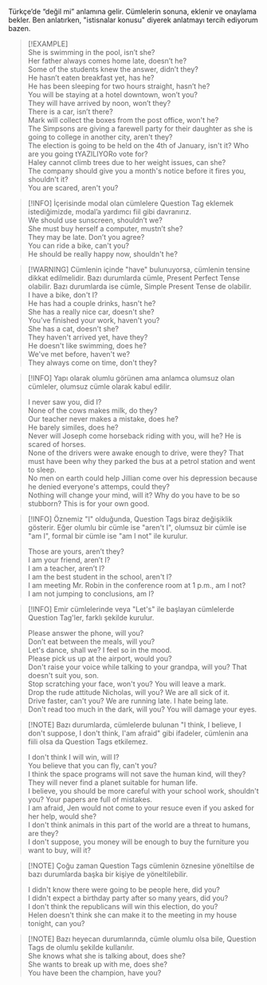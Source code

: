 Türkçe’de “değil mi” anlamına gelir. Cümlelerin sonuna, eklenir ve onaylama bekler. Ben anlatırken, "istisnalar konusu" diyerek anlatmayı tercih ediyorum bazen.  

> [!EXAMPLE]  
> She is swimming in the pool, isn’t she?  
> Her father always comes home late, doesn’t he?  
> Some of the students knew the answer, didn’t they?  
> He hasn’t eaten breakfast yet, has he?  
> He has been sleeping for two hours straight, hasn’t he?  
> You will be staying at a hotel downtown, won’t you?  
> They will have arrived by noon, won’t they?  
> There is a car, isn’t there?  
> Mark will collect the boxes from the post office, won't he?  
> The Simpsons are giving a farewell party for their daughter as she is going to college in another city, aren't they?  
> The election is going to be held on the 4th of January, isn't it? Who are you going tYAZILIYORo vote for?  
> Haley cannot climb trees due to her weight issues, can she?  
> The company should give you a month's notice before it fires you, shouldn't it?  
> You are scared, aren't you?  

> [!INFO] İçerisinde modal olan cümlelere Question Tag eklemek istediğimizde, modal’a yardımcı fiil gibi davranırız.  
> We should use sunscreen, shouldn’t we?  
> She must buy herself a computer, mustn’t she?  
> They may be late. Don’t you agree?  
> You can ride a bike, can't you?  
> He should be really happy now, shouldn't he?  

> [!WARNING]  Cümlenin içinde "have" bulunuyorsa, cümlenin tensine dikkat edilmelidir. Bazı durumlarda cümle, Present Perfect Tense olabilir. Bazı durumlarda ise cümle, Simple Present Tense de olabilir.  
> I have a bike, don't I?  
> He has had a couple drinks, hasn't he?  
> She has a really nice car, doesn't she?  
> You've finished your work, haven't you?  
> She has a cat, doesn't she?  
> They haven't arrived yet, have they?  
> He doesn't like swimming, does he?  
> We've met before, haven't we?  
> They always come on time, don't they?  

> [!INFO] Yapı olarak olumlu görünen ama anlamca olumsuz olan cümleler, olumsuz cümle olarak kabul edilir.  
>  
> I never saw you, did I?  
> None of the cows makes milk, do they?  
> Our teacher never makes a mistake, does he?  
> He barely similes, does he?  
> Never will Joseph come horseback riding with you, will he? He is scared of horses.  
> None of the drivers were awake enough to drive, were they? That must have been why they parked the bus at a petrol station and went to sleep.  
> No men on earth could help Jillian come over his depression because he denied everyone's attemps, could they?  
> Nothing will change your mind, will it? Why do you have to be so stubborn? This is for your own good.  

> [!INFO] Öznemiz "I" olduğunda, Question Tags biraz değişiklik gösterir. Eğer olumlu bir cümle ise "aren't I", olumsuz bir cümle ise "am I", formal bir cümle ise "am I not" ile kurulur.  
>  
> Those are yours, aren’t they?  
> I am your friend, aren’t I?  
> I am a teacher, aren’t I?  
> I am the best student in the school, aren't I?  
> I am meeting Mr. Robin in the conference room at 1 p.m., am I not?  
> I am not jumping to conclusions, am I?  

> [!INFO] Emir cümlelerinde veya "Let's" ile başlayan cümlelerde Question Tag'ler, farklı şekilde kurulur.  
>  
> Please answer the phone, will you?  
> Don’t eat between the meals, will you?  
> Let's dance, shall we? I feel so in the mood.  
> Please pick us up at the airport, would you?  
> Don't raise your voice while talking to your grandpa, will you? That doesn't suit you, son.  
> Stop scratching your face, won't you? You will leave a mark.  
> Drop the rude attitude Nicholas, will you? We are all sick of it.  
> Drive faster, can't you? We are running late. I hate being late.  
> Don't read too much in the dark, will you? You will damage your eyes.  

> [!NOTE] Bazı durumlarda, cümlelerde bulunan "I think, I believe, I don't suppose, I don't think, I'am afraid" gibi ifadeler, cümlenin ana fiili olsa da Question Tags etkilemez.  
>  
> I don't think I will win, will I?  
> You believe that you can fly, can't you?  
> I think the space programs will not save the human kind, will they? They will never find a planet suitable for human life.  
> I believe, you should be more careful with your school work, shouldn't you? Your papers are full of mistakes.  
> I am afraid, Jen would not come to your resuce even if you asked for her help, would she?  
> I don't think animals in this part of the world are a threat to humans, are they?  
> I don't suppose, you money will be enough to buy the furniture you want to buy, will it?  

> [!NOTE] Çoğu zaman Question Tags cümlenin öznesine yöneltilse de bazı durumlarda başka bir kişiye de yöneltilebilir.  
>  
> I didn't know there were going to be people here, did you?  
> I didn't expect a birthday party after so many years, did you?  
> I don't think the republicans will win this election, do you?  
> Helen doesn't think she can make it to the meeting in my house tonight, can you?  

> [!NOTE] Bazı heyecan durumlarında, cümle olumlu olsa bile, Question Tags de olumlu şekilde kullanılır.  
> She knows what she is talking about, does she?  
> She wants to break up with me, does she?  
> You have been the champion, have you?  
